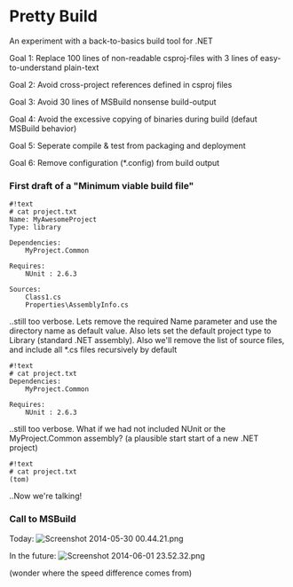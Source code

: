 ﻿# Pretty Build #

An experiment with a back-to-basics build tool for .NET


Goal 1: Replace 100 lines of non-readable csproj-files with 3 lines of easy-to-understand plain-text

Goal 2: Avoid cross-project references defined in csproj files

Goal 3: Avoid 30 lines of MSBuild nonsense build-output

Goal 4: Avoid the excessive copying of binaries during build (defaut MSBuild behavior)

Goal 5: Seperate compile & test from packaging and deployment

Goal 6: Remove configuration (*.config) from build output


### First draft of a "Minimum viable build file" ###


```
#!text
# cat project.txt
Name: MyAwesomeProject
Type: library

Dependencies:
    MyProject.Common

Requires:
    NUnit : 2.6.3

Sources:
    Class1.cs
    Properties\AssemblyInfo.cs
```

..still too verbose. Lets remove the required Name parameter and use the directory name as default value. Also lets set the default project type to Library (standard .NET assembly). Also we'll remove the list of source files, and include all *.cs files recursively by default

```
#!text
# cat project.txt
Dependencies:
    MyProject.Common

Requires:
    NUnit : 2.6.3
```

..still too verbose. What if we had not included NUnit or the MyProject.Common assembly? (a plausible start start of a new .NET project)

```
#!text
# cat project.txt
(tom)
```

..Now we're talking!

### Call to MSBuild ###

Today:
![Screenshot 2014-05-30 00.44.21.png](https://bitbucket.org/repo/7nKE86/images/1445401539-Screenshot%202014-05-30%2000.44.21.png)

In the future:
![Screenshot 2014-06-01 23.52.32.png](https://bitbucket.org/repo/7nKE86/images/1396722961-Screenshot%202014-06-01%2023.52.32.png)

(wonder where the speed difference comes from)